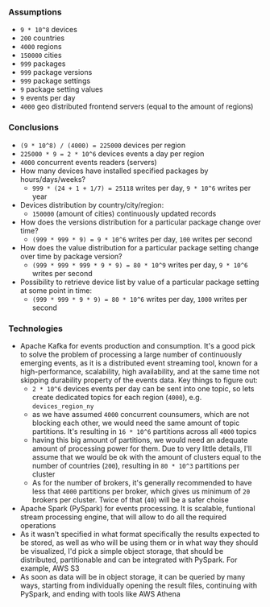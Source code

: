 ### Assumptions
- `9 * 10^8` devices
- `200` countries
- `4000` regions
- `150000` cities
- `999` packages
- `999` package versions
- `999` package settings
- `9` package setting values
- `9` events per day
- `4000` geo distributed frontend servers (equal to the amount of regions)

### Conclusions
- `(9 * 10^8) / (4000) = 225000` devices per region
- `225000 * 9 = 2 * 10^6` devices events a day per region
- `4000` concurrent events readers (servers)
- How many devices have installed specified packages by hours/days/weeks?
  - `999 * (24 + 1 + 1/7) = 25118` writes per day, `9 * 10^6` writes per year
- Devices distribution by country/city/region:
  - `150000` (amount of cities) continuously updated records
- How does the versions distribution for a particular package change over time?
  - `(999 * 999 * 9) = 9 * 10^6` writes per day, `100` writes per second
- How does the value distribution for a particular package setting change over time by package version?
  - `(999 * 999 * 999 * 9 * 9) = 80 * 10^9` writes per day, `9 * 10^6` writes per second
- Possibility to retrieve device list by value of a particular package setting at some point in time:
  - `(999 * 999 * 9 * 9) = 80 * 10^6` writes per day, `1000` writes per second

### Technologies
- Apache Kafka for events production and consumption. It's a good pick to solve the problem of processing a large number of continuously emerging events, as it is a distributed event streaming tool, known for a high-performance, scalability, high availability, and at the same time not skipping durability property of the events data. Key things to figure out:
  - `2 * 10^6` devices events per day can be sent into one topic, so lets create dedicated topics for each region (`4000`), e.g. `devices_region_ny`
  - as we have assumed `4000` concurrent counsumers, which are not blocking each other, we would need the same amount of topic partitions. It's resulting in `16 * 10^6` partitions across all `4000` topics
  - having this big amount of partitions, we would need an adequate amount of processing power for them. Due to very little details, I'll assume that we would be ok with the amount of clusters equal to the number of countries (`200`), resulting in `80 * 10^3` partitions per cluster
  - As for the number of brokers, it's generally recommended to have less that `4000` partitions per broker, which gives us minimum of `20` brokers per cluster. Twice of that (`40`) will be a safer choise
- Apache Spark (PySpark) for events processing. It is scalable, funtional stream processing engine, that will allow to do all the required operations
- As it wasn't specified in what format specifically the results expected to be stored, as well as who will be using them or in what way they should be visualized, I'd pick a simple object storage, that should be distributed, partitionable and can be integrated with PySpark. For example, AWS S3
- As soon as data will be in object storage, it can be queried by many ways, starting from individually opening the result files, continuing with PySpark, and ending with tools like AWS Athena
